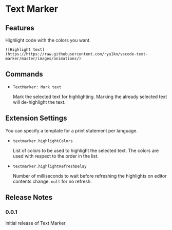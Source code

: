 # Text Marker

## Features

Highlight code with the colors you want.

`![Highlight text](https://https://raw.githubusercontent.com/ryu1kn/vscode-text-marker/master/images/animations/)`

## Commands

* `TextMarker: Mark text`

    Mark the selected text for highlighting. Marking the already selected text will de-highlight the text.

## Extension Settings

You can specify a template for a print statement per language.

* `textmarker.highlightColors`

    List of colors to be used to highlight the selected text. The colors are used with respect to the order in the list.

* `textmarker.highlightRefreshDelay`

    Number of milliseconds to wait before refreshing the highlights on editor contents change. `null` for no refresh.

## Release Notes

### 0.0.1

Initial release of Text Marker
